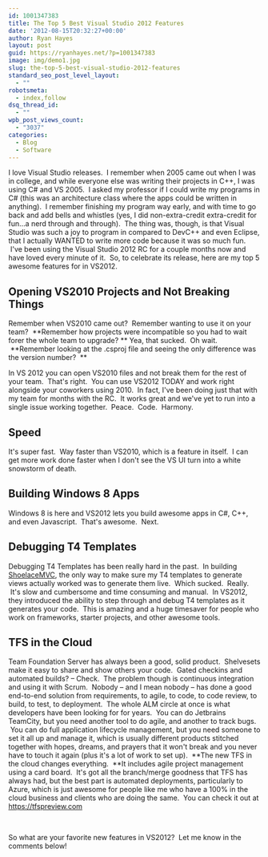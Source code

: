 ```yaml
---
id: 1001347383
title: The Top 5 Best Visual Studio 2012 Features
date: '2012-08-15T20:32:27+00:00'
author: Ryan Hayes
layout: post
guid: https://ryanhayes.net/?p=1001347383
image: img/demo1.jpg
slug: the-top-5-best-visual-studio-2012-features
standard_seo_post_level_layout:
  - ""
robotsmeta:
  - index,follow
dsq_thread_id:
  - ""
wpb_post_views_count:
  - "3037"
categories:
  - Blog
  - Software
---
```

I love Visual Studio releases.  I remember when 2005 came out when I was in college, and while everyone else was writing their projects in C++, I was using C# and VS 2005.  I asked my professor if I could write my programs in C# (this was an architecture class where the apps could be written in anything).  I remember finishing my program way early, and with time to go back and add bells and whistles (yes, I did non-extra-credit extra-credit for fun&#8230;a nerd through and through).  The thing was, though, is that Visual Studio was such a joy to program in compared to DevC++ and even Eclipse, that I actually WANTED to write more code because it was so much fun.  I've been using the Visual Studio 2012 RC for a couple months now and have loved every minute of it.  So, to celebrate its release, here are my top 5 awesome features for in VS2012.<!--more-->

## Opening VS2010 Projects and Not Breaking Things

Remember when VS2010 came out?  Remember wanting to use it on your team?  **Remember how projects were incompatible so you had to wait forer the whole team to upgrade? ** Yea, that sucked.  Oh wait.  **Remember looking at the .csproj file and seeing the only difference was the version number?  **

In VS 2012 you can open VS2010 files and not break them for the rest of your team.  That's right.  You can use VS2012 TODAY and work right alongside your coworkers using 2010.  In fact, I've been doing just that with my team for months with the RC.  It works great and we've yet to run into a single issue working together.  Peace.  Code.  Harmony.

## Speed

It's super fast.  Way faster than VS2010, which is a feature in itself.  I can get more work done faster when I don't see the VS UI turn into a white snowstorm of death.

## Building Windows 8 Apps

Windows 8 is here and VS2012 lets you build awesome apps in C#, C++, and even Javascript.  That's awesome.  Next.

## Debugging T4 Templates

Debugging T4 Templates has been really hard in the past.  In building [ShoelaceMVC](https://ryanhayes.net/blog/shoelacemvc-open-source-asp-net-mvc-3-starter-project-for-build/), the only way to make sure my T4 templates to generate views actually worked was to generate them live.  Which sucked.  Really.  It's slow and cumbersome and time consuming and manual.  In VS2012, they introduced the ability to step through and debug T4 templates as it generates your code.  This is amazing and a huge timesaver for people who work on frameworks, starter projects, and other awesome tools.

## TFS in the Cloud

Team Foundation Server has always been a good, solid product.  Shelvesets make it easy to share and show others your code.  Gated checkins and automated builds? &#8211; Check.  The problem though is continuous integration and using it with Scrum.  Nobody &#8211; and I mean nobody &#8211; has done a good end-to-end solution from requirements, to agile, to code, to code review, to build, to test, to deployment.  The whole ALM circle at once is what developers have been looking for for years.  You can do Jetbrains TeamCity, but you need another tool to do agile, and another to track bugs.  You can do full application lifecycle management, but you need someone to set it all up and manage it, which is usually different products stitched together with hopes, dreams, and prayers that it won't break and you never have to touch it again (plus it's a lot of work to set up).  **The new TFS in the cloud changes everything.  **It includes agile project management using a card board.  It's got all the branch/merge goodness that TFS has always had, but the best part is automated deployments, particularly to Azure, which is just awesome for people like me who have a 100% in the cloud business and clients who are doing the same.  You can check it out at https://tfspreview.com

&nbsp;

So what are your favorite new features in VS2012?  Let me know in the comments below!
